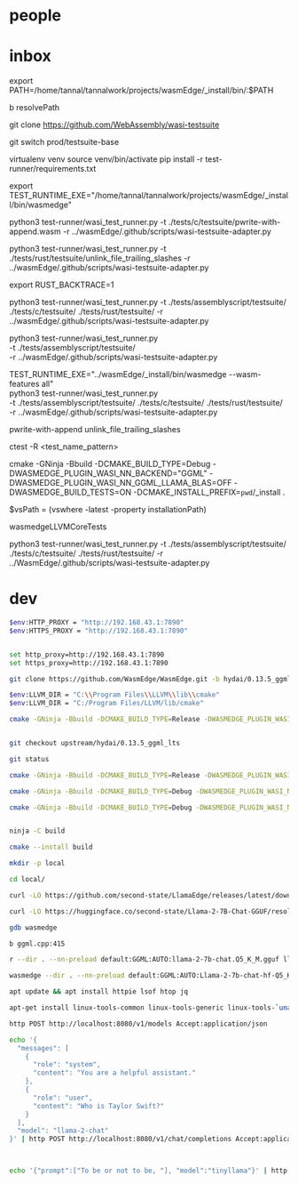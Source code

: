 # people

# inbox

export PATH=/home/tannal/tannalwork/projects/wasmEdge/_install/bin/:$PATH

b resolvePath

git clone https://github.com/WebAssembly/wasi-testsuite

git switch prod/testsuite-base

virtualenv venv
source venv/bin/activate
pip install -r test-runner/requirements.txt

export TEST_RUNTIME_EXE="/home/tannal/tannalwork/projects/wasmEdge/_install/bin/wasmedge"

python3 test-runner/wasi_test_runner.py -t ./tests/c/testsuite/pwrite-with-append.wasm -r ../wasmEdge/.github/scripts/wasi-testsuite-adapter.py

python3 test-runner/wasi_test_runner.py -t ./tests/rust/testsuite/unlink_file_trailing_slashes -r ../wasmEdge/.github/scripts/wasi-testsuite-adapter.py

export RUST_BACKTRACE=1

python3 test-runner/wasi_test_runner.py -t ./tests/assemblyscript/testsuite/ ./tests/c/testsuite/ ./tests/rust/testsuite/ -r ../wasmEdge/.github/scripts/wasi-testsuite-adapter.py

python3 test-runner/wasi_test_runner.py \
-t ./tests/assemblyscript/testsuite/ \
-r ../wasmEdge/.github/scripts/wasi-testsuite-adapter.py

TEST_RUNTIME_EXE="../wasmEdge/_install/bin/wasmedge --wasm-features all" \
python3 test-runner/wasi_test_runner.py \
-t ./tests/assemblyscript/testsuite/ ./tests/c/testsuite/ ./tests/rust/testsuite/ \
-r ../wasmEdge/.github/scripts/wasi-testsuite-adapter.py

 pwrite-with-append
 unlink_file_trailing_slashes

ctest -R <test_name_pattern>



cmake -GNinja -Bbuild -DCMAKE_BUILD_TYPE=Debug -DWASMEDGE_PLUGIN_WASI_NN_BACKEND="GGML" -DWASMEDGE_PLUGIN_WASI_NN_GGML_LLAMA_BLAS=OFF -DWASMEDGE_BUILD_TESTS=ON -DCMAKE_INSTALL_PREFIX=`pwd`/_install .



$vsPath = (vswhere -latest -property installationPath)


wasmedgeLLVMCoreTests


python3 test-runner/wasi_test_runner.py -t ./tests/assemblyscript/testsuite/ ./tests/c/testsuite/ ./tests/rust/testsuite/ -r ../WasmEdge/.github/scripts/wasi-testsuite-adapter.py


# dev

```bash
$env:HTTP_PROXY = "http://192.168.43.1:7890"
$env:HTTPS_PROXY = "http://192.168.43.1:7890"


set http_proxy=http://192.168.43.1:7890
set https_proxy=http://192.168.43.1:7890

git clone https://github.com/WasmEdge/WasmEdge.git -b hydai/0.13.5_ggml_lts

$env:LLVM_DIR = "C:\\Program Files\\LLVM\\lib\\cmake"
$env:LLVM_DIR = "C:/Program Files/LLVM/lib/cmake"

cmake -GNinja -Bbuild -DCMAKE_BUILD_TYPE=Release -DWASMEDGE_PLUGIN_WASI_NN_BACKEND="GGML" -DWASMEDGE_PLUGIN_WASI_NN_GGML_LLAMA_METAL=ON -DWASMEDGE_PLUGIN_WASI_NN_GGML_LLAMA_BLAS=OFF .

```
```bash

git checkout upstream/hydai/0.13.5_ggml_lts

git status

cmake -GNinja -Bbuild -DCMAKE_BUILD_TYPE=Release -DWASMEDGE_PLUGIN_WASI_NN_BACKEND="GGML" -DWASMEDGE_PLUGIN_WASI_NN_GGML_LLAMA_BLAS=OFF .

cmake -GNinja -Bbuild -DCMAKE_BUILD_TYPE=Debug -DWASMEDGE_PLUGIN_WASI_NN_BACKEND="GGML" -DWASMEDGE_PLUGIN_WASI_NN_GGML_LLAMA_BLAS=OFF -DCMAKE_INSTALL_PREFIX=`pwd`/_install .

cmake -GNinja -Bbuild -DCMAKE_BUILD_TYPE=Debug -DWASMEDGE_PLUGIN_WASI_NN_BACKEND="GGML" -DWASMEDGE_PLUGIN_WASI_NN_GGML_LLAMA_BLAS=OFF -DLLVM_DIR="C:\Users\tannal\Downloads\llvm-18.1.0rc2.src\llvm-18.1.0rc2.src\cmake" -DCMAKE_INSTALL_PREFIX=`pwd`/_install .


ninja -C build

cmake --install build

mkdir -p local

cd local/

curl -LO https://github.com/second-state/LlamaEdge/releases/latest/download/llama-api-server.wasm

curl -LO https://huggingface.co/second-state/Llama-2-7B-Chat-GGUF/resolve/main/Llama-2-7b-chat-hf-Q5_K_M.gguf

gdb wasmedge

b ggml.cpp:415

r --dir . --nn-preload default:GGML:AUTO:llama-2-7b-chat.Q5_K_M.gguf llama-api-server.wasm -p llama-2-chat

wasmedge --dir . --nn-preload default:GGML:AUTO:Llama-2-7b-chat-hf-Q5_K_M.gguf llama-api-server.wasm  -p llama-2-chat

apt update && apt install httpie lsof htop jq

apt-get install linux-tools-common linux-tools-generic linux-tools-`uname -r` 

http POST http://localhost:8080/v1/models Accept:application/json

echo '{
  "messages": [
    {
      "role": "system",
      "content": "You are a helpful assistant."
    },
    {
      "role": "user",
      "content": "Who is Taylor Swift?"
    }
  ],
  "model": "llama-2-chat"
}' | http POST http://localhost:8080/v1/chat/completions Accept:application/json Content-Type:application/json



echo '{"prompt":["To be or not to be, "], "model":"tinyllama"}' | http POST http://localhost:8080/v1/completions Accept:application/json Content-Type:application/json

```